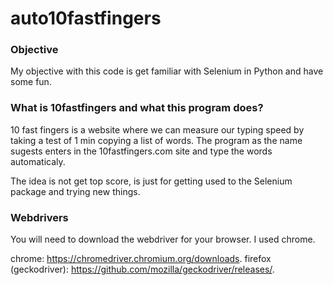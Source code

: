 # auto10fastfingers

### Objective

My objective with this code is get familiar with Selenium in Python and have some fun.

### What is 10fastfingers and what this program does?

10 fast fingers is a website where we can measure our typing speed by taking a test of 1 min copying a list of words.
The program as the name sugests enters in the 10fastfingers.com site and type the words automaticaly.

The idea is not get top score, is just for getting used to the Selenium package and trying new things.

### Webdrivers

You will need to download the webdriver for your browser. I used chrome.

chrome: https://chromedriver.chromium.org/downloads.
firefox (geckodriver): https://github.com/mozilla/geckodriver/releases/.
